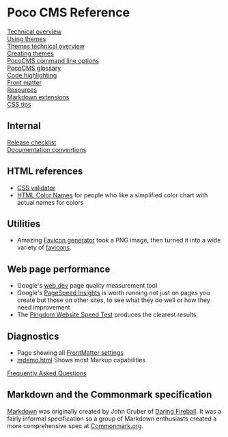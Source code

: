 # Poco CMS Reference

[Technical overview](technical-overview.html)  
[Using themes](themes-using.html)  
[Themes technical overview](themes-overview.html)  
[Creating themes](themes-creating.html)  
[PocoCMS command line options](cli.html)  
[PocoCMS glossary](glossary.html)  
[Code highlighting](highlighting.html)  
[Front matter](front-matter.html)  
[Resources](resources.html)  
[Markdown extensions](markdown-extensions.html)  
[CSS tips](css-tips.html)  

## Internal
[Release checklist](release-checklist.html)  
[Documentation conventions](documentation-conventions.html)  

## HTML references
* [CSS validator](https://jigsaw.w3.org/css-validator/#validate_by_input)
* [HTML Color Names](https://htmlcolorcodes.com/color-names) for people who like a simplified color chart with actual names for colors

## Utilities 
* Amazing [Favicon generator](https://realfavicongenerator.net) took a PNG image, then turned it into
a wide variety of [favicons](https://en.wikipedia.org/wiki/Favicon).

## Web page performance
* Google's [web.dev](https://web.dev/measure/) page quality measurement tool
* Google's [PageSpeed Insights](https://pagespeed.web.dev) is worth running not just on pages you create but those on other sites, to see what they do well or how they need improvement
* The [Pingdom Website Speed Test](https://tools.pingdom.com/) produces the clearest results

## Diagnostics
* Page showing all [FrontMatter settings](pages/diagnostics/allfeatures.html)
* [mdemo.html](demo/mdemo.html) Shows most Markup capabilities


[Frequently Asked Questions](faq.html)

## Markdown and the Commonmark specification

[Markdown](https://daringfireball.net/projects/markdown/) was originally created by John Gruber of [Daring Fireball](https://daringfireball.net).  It was a fairly informal specification so a group of Markdown enthusiasts created a more comprehensive spec at [Commonmark.org](https://commonmark.org).


